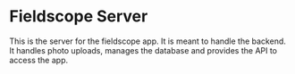 # Fieldscope Server
This is the server for the fieldscope app. It is meant to handle the backend. It 
handles photo uploads, manages the database and provides the API to access the app.

